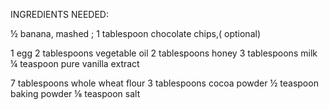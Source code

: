 INGREDIENTS NEEDED:

½ banana, mashed ;
1 tablespoon chocolate chips,( optional)

1 egg
2 tablespoons vegetable oil
2 tablespoons honey
3 tablespoons milk
¼ teaspoon pure vanilla extract

7 tablespoons whole wheat flour
3 tablespoons cocoa powder
½ teaspoon baking powder
⅛ teaspoon salt